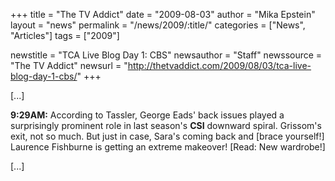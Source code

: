+++
title = "The TV Addict"
date = "2009-08-03"
author = "Mika Epstein"
layout = "news"
permalink = "/news/2009/:title/"
categories = ["News", "Articles"]
tags = ["2009"]

newstitle = "TCA Live Blog Day 1: CBS"
newsauthor = "Staff"
newssource = "The TV Addict"
newsurl = "http://thetvaddict.com/2009/08/03/tca-live-blog-day-1-cbs/"
+++

[...]

**9:29AM:** According to Tassler, George Eads' back issues played a surprisingly prominent role in last season's **CSI** downward spiral. Grissom's exit, not so much. But just in case, Sara's coming back and [brace yourself!] Laurence Fishburne is getting an extreme makeover! [Read: New wardrobe!]

[...]  
